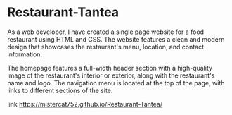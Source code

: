 # Restaurant-Tantea
As a web developer, I have created a single page website for a food restaurant using HTML and CSS. The website features a clean and modern design that showcases the restaurant's menu, location, and contact information.

The homepage features a full-width header section with a high-quality image of the restaurant's interior or exterior, along with the restaurant's name and logo. The navigation menu is located at the top of the page, with links to different sections of the site.

link https://mistercat752.github.io/Restaurant-Tantea/
